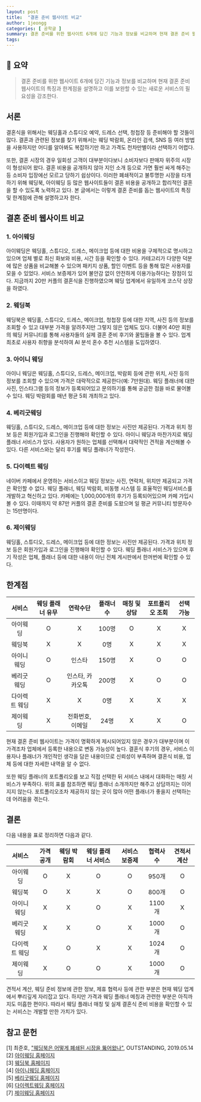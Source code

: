 ```yaml
---
layout: post
title:  "결혼 준비 웹사이트 비교"
author: 1jeongg
categories: [ 공학글 ]
summary: 결혼 준비를 위한 웹사이트 6개에 담긴 기능과 정보를 비교하며 현재 결혼 준비 웹사이트의 특징과 한계점을 설명하고 이를 보완할 수 있는 새로운 서비스의 필요성을 강조합니다.
tags: 
---
```


## 📌 요약
> 결혼 준비를 위한 웹사이트 6개에 담긴 기능과 정보를 비교하며 현재 결혼 준비 웹사이트의 특징과 한계점을 설명하고 이를 보완할 수 있는 새로운 서비스의 필요성을 강조한다.

## 서론

결혼식을 위해서는 웨딩홀과 스튜디오 예약, 드레스 선택, 청첩장 등 준비해야 할 것들이 많다. 결혼과 관련된 정보를 찾기 위해서는 웨딩 박람회, 온라인 검색, SNS 등 여러 방법을 사용하지만 어디를 알아봐도 복잡하기만 하고 가격도 천차만별이라 선택하기 어렵다.  

또한, 결혼 시장의 경우 일회성 고객이 대부분이다보니 소비자보다 판매자 위주의 시장이 형성되어 왔다. 결혼 비용을 공개하지 않아 지인 소개 등으로 가면 훨씬 싸게 해주는 등 소비자 입장에선 모르고 당하기 쉽상이다. 이러한 폐쇄적이고 불투명한 시장을 타개하기 위해 웨딩북, 아이웨딩 등 많은 웹사이트들이 결혼 비용을 공개하고 합리적인 결혼을 할 수 있도록 노력하고 있다. 본 글에서는 이렇게 결혼 준비를 돕는 웹사이트의 특징 및 한계점에 관해 설명하고자 한다.


## 결혼 준비 웹사이트 비교

### 1. 아이웨딩
아이웨딩은 웨딩홀, 스튜디오, 드레스, 메이크업 등에 대한 비용을 구체적으로 명시하고 있으며 업체 별로 최신 화보와 비용, 시간 등을 확인할 수 있다. 카테고리가 다양한 덕분에 많은 상품을 비교해볼 수 있으며 패키지 상품, 할인 이벤트 등을 통해 많은 사용자를 모을 수 있었다. 서비스 보증제가 있어 불안감 없이 안전하게  이용가능하다는 장점이 있다. 지금까지 20만  커플의 결혼식을 진행하였으며 웨딩 업계에서 유일하게 코스닥 상장을 하였다.

### 2. 웨딩북
웨딩북은 웨딩홀, 스튜디오, 드레스, 메이크업, 청첩장 등에 대한 지역, 사진 등의 정보를 조회할 수 있고 대부분 가격을 알려주지만 그렇지 않은 업체도 있다. 더불어 40만 회원의 웨딩 커뮤니티를 통해 사용자들의 실제 결혼 준비 후기와 꿀팁들을 볼 수 있다. 업계 최초로 사용자 취향을 분석하여 AI 분석 혼수 추천 시스템을 도입하였다.

### 3. 아이니 웨딩
아이니 웨딩은 웨딩홀,  스튜디오, 드레스, 메이크업, 박람회 등에 관한 위치, 사진 등의 정보를 조회할 수 있으며 가격은 대략적으로 제공한다(예: 7만원대). 웨딩 플래너에 대한 사진, 인스타그램 등의 정보가 등록되어있고 문의하기를 통해 궁금한 점을 바로 물어볼 수 있다.  웨딩 박람회를 매년 평균 5회 개최하고 있다.

### 4. 베리굿웨딩
웨딩홀,  스튜디오, 드레스, 메이크업 등에 대한 정보는 사진만 제공된다. 가격과 위치 정보 등은 회원가입과 로그인을 진행해야 확인할 수 있다. 아이니 웨딩과 마찬가지로 웨딩 플래너 서비스가 있다. 사용자가 원하는 업체를 선택해서 대략적인 견적을 계산해볼 수 있다. 다른 서비스와는 달리 후기를 웨딩 플래너가 작성한다. 

### 5. 다이렉트 웨딩
네이버 카페에서 운영하는 서비스이고 웨딩 정보는 사진, 연락처, 위치만 제공되고 가격은 확인할 수 없다. 웨딩 플래너, 웨딩 박람회, 비동행 시스템 등 효율적인 웨딩서비스를 개발하고 혁신하고 있다. 카페에는 1,000,000개의 후기가 등록되어있으며 카페 가입시 볼 수 있다. 이때까지 약 87만 커플의 결혼 준비를 도왔으며 일 평균 커뮤니티 방문자수는 15만명이다.

### 6. 제이웨딩
웨딩홀,  스튜디오, 드레스, 메이크업 등에 대한 정보는 사진만 제공된다. 가격과 위치 정보 등은 회원가입과 로그인을 진행해야 확인할 수 있다. 웨딩 플래너 서비스가 있으며 후기 작성은 업체, 플래너 등에 대한 내용이 아닌 전체 게시판에서 한꺼번에 확인할 수 있다.

## 한계점

|서비스|웨딩 플래너 유무|연락수단|플래너 수|매칭 및 상담|포트폴리오 조회|선택 가능|
|:-----:|:-----------------:|:--------:|:-------:|:------------:|:-------------:|:---------:|
|아이웨딩|O|X|100명|O|X|X|
|웨딩북|X|X|0명|X|X|X|
|아이니웨딩|O|인스타|150명|X|O|O|
|베리굿웨딩|O|인스타, 카카오톡|200명|X|O|O|
|다이렉트 웨딩|X|X|0명|X|X|X|
|제이웨딩|X|전화번호, 이메일|24명|X|X|O|

현재 결혼 준비 웹사이트는 가격이 명확하게 제시되어있지 않은 경우가 대부분이며 이 가격조차 업체에서 등록한 내용으로 변동 가능성이 높다. 결혼식 후기의 경우, 서비스 이용자나 플래너가 개인적인 생각을 담은 내용이므로 신뢰성이 부족하며 결혼식 비용, 업체 등에 대한 자세한 내역을 알 수 없다.

또한 웨딩 플래너의 포트폴리오를 보고 직접 선택한 뒤 서비스 내에서 대화하는 매칭 서비스가 부족하다. 위의 표를 참조하면 웨딩 플래너 소개까지만 해주고 상담까지는 이어지지 않는다. 포트폴리오조차 제공하지 않는 곳이 많아 어떤 플래너가 좋을지 선택하는데 어려움을 겪는다.

## 결론
다음 내용을 표로 정리하면 다음과 같다.

|서비스|가격 공개|웨딩 박람회|웨딩 플래너 서비스|서비스 보증제|협력사 수|견적서 계산|
|:-----:|:-----------------:|:--------:|:-------:|:------------:|:-------------:|:---------:|
|아이웨딩|O|X|O|O|950개|O|
|웨딩북|O|X|X|O|800개|O|
|아이니웨딩|X|X|O|X|1100개|X|
|베리굿웨딩|X|X|O|X|1000개|O|
|다이렉트 웨딩|X|O|X|X|1024개|O|
|제이웨딩|X|O|O|X|1000개|O|

견적서 계산, 웨딩 준비 정보에 관한 정보, 제휴 협력사 등에 관한 부분은 현재 웨딩 업계에서 뿌리깊게 자리잡고 있다. 하지만 가격과 웨딩 플래너 메칭과 관련한 부분은 아직까지도 미흡한 편이다. 따라서 웨딩 플래너 매칭 및 실제 결혼식 준비 비용을 확인할 수 있는 서비스는 개발할 만한 가치가 있다.

## 참고 문헌

[1] 최준호, ["웨딩북은 어떻게 폐쇄된 시장을 뚫어왔나"](https://outstanding.kr/wbook20190504), OUTSTANDING, 2019.05.14    
[2] [아이웨딩 홈페이지](https://www.iwedding.co.kr/main/index?)    
[3] [웨딩북 홈페이지](https://www.wdgbook.com/)    
[4] [아이니웨딩 홈페이지](https://www.iniwedding.com/ )   
[5] [베리굿웨딩 홈페이지](http://www.verygoodwedding.co.kr/  )  
[6] [다이렉트웨딩 홈페이지](https://cafe.naver.com/directwedding  )   
[7] [제이웨딩 홈페이지](http://jwed.co.kr/ )   
